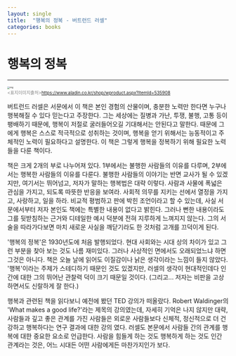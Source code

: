 ```yaml
---
layout: single
title:  "행복의 정복 - 버트런드 러셀"
categories: books
---
```


# 행복의 정복

---

<img src="https://blog.kakaocdn.net/dn/bJ4yxg/btrmPRHIu4G/GKFB2D4cxqA5fwiu2GFMH1/img.jpg" alt="img" style="zoom:33%;" /><br>
    <font size="1px" color="gray"><표지이미지출처>https://www.aladin.co.kr/shop/wproduct.aspx?ItemId=535908</font>




 버트런드 러셀은 서문에서 이 책은 본인 경험의 산물이며, 충분한 노력만 한다면 누구나 행복해질 수 있다 믿는다고 주장한다. 그는 세상에는 질병과 가난, 투쟁, 불행, 고통 등이 팽배하기 때문에, 행복이 저절로 굴러들어오길 기대해서는 안된다고 말한다. 때문에 그에게 행복은 스스로 적극적으로 성취하는 것이며, 행복을 얻기 위해서는 능동적이고 주체적인 노력이 필요하다고 설명한다. 이 책은 그렇게 행복을 정복하기 위해 필요한 노력들을 다룬 책이다.

 책은 크게 2개의 부로 나누어져 있다. 1부에서는 불행한 사람들의 이유를 다루며, 2부에서는 행복한 사람들의 이유를 다룬다. 불행한 사람들의 이야기는 반면 교사가 될 수 있겠지만, 여기서는 뛰어넘고, 저자가 말하는 행복법은 대략 이렇다.
 사람과 사물에 폭넓은 관심을 가지고, 되도록 따뜻한 반응을 보여라. 사회적 의무를 지키는 선에서 열정을 가지고, 사랑하고, 일을 하라.
 비교적 평범하고 판에 박힌 조언이라고 할 수 있는데, 사실 서문에서부터 저자 본인도 책에는 특별한 내용이 없다고 밝힌다. 그러나 뻔한 내용이라도 그를 뒷받침하는 근거와 디테일한 예시 덕분에 전혀 지루하게 느껴지지 않는다. 그의 서술을 따라가다보면 마치 새로운 사실을 깨닫기라도 한 것처럼 고개를 끄덕이게 된다.

 '행복의 정복'은 1930년도에 처음 발행되었다. 현대 사회와는 시대 상의 차이가 있고 그런 부분을 찾아 보는 것도 나름 재미있다. 그러나 사상적인 면에서도 오래되었느냐 하면 그것은 아니다. 책은 오늘 날에 읽어도 이질감이나 낡은 생각이라는 느낌이 들지 않았다. '행복'이라는 주제가 스테디하기 때문인 것도 있겠지만, 러셀의 생각이 현대적인데다 인간에 대한 그의 뛰어난 관찰력 덕이 크기 때문일 것이다. (그리고... 저자는 비판을 고상하면서도 신랄하게 잘 한다.)

 행복과 관련된 책을 읽다보니 예전에 봤던 TED 강의가 떠올랐다. Robert Waldinger의 'What makes a good life?'라는 제목의 강의였는데, 자세히 기억은 나지 않지만 대략, 사람들과 깊고 좋은 관계를 가진 사람들은 외로운 사람들보다 신체적, 정신적으로 더 건강하고 행복하다는 연구 결과에 대한 강의 였다. 러셀도 본문에서 사람들 간의 관계를 행복에 대한 중요한 요소로 언급한다. 사람을 힘들게 하는 것도 행복하게 하는 것도 인간 관계라는 것은, 어느 시대든 어떤 사람에게든 마찬가지인가 보다.